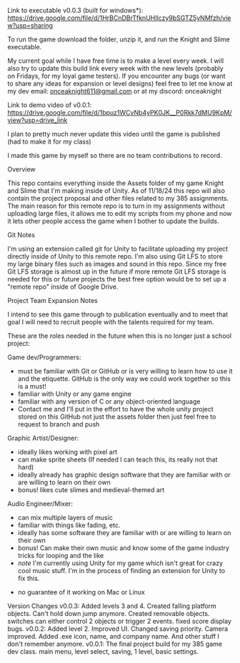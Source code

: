 Link to executable v0.0.3 (built for windows*): https://drive.google.com/file/d/1HrBCnDBrTfknUHIlczy9bSGTZ5yNMfzh/view?usp=sharing

To run the game download the folder, unzip it, and run the Knight and Slime executable.

My current goal while I have free time is to make a level every week. I will also try to update this build link every week with the new levels (probably on Fridays, for my loyal game testers). If you encounter any bugs (or want to share any ideas for expansion or level designs) feel free to let me know at my dev email: onceaknight611@gmail.com or at my discord: onceaknight

Link to demo video of v0.0.1: https://drive.google.com/file/d/1bpuz1WCvNb4yPK0JK__P0Rkk7dMU9KpM/view?usp=drive_link

I plan to pretty much never update this video until the game is published (had to make it for my class)

I made this game by myself so there are no team contributions to record.

Overview

This repo contains everything inside the Assets folder of my game Knight and Slime that I'm making inside of Unity. 
As of 11/18/24 this repo will also contain the project proposal and other files related to my 385 assignments.
The main reason for this remote repo is to turn in my assignments without uploading large files, it allows me to edit my scripts from my phone and now it lets other people access the game when I bother to update the builds.

Git Notes

I'm using an extension called git for Unity to facilitate uploading my project directly inside of Unity to this remote repo.
I'm also using Git LFS to store my large binary files such as images and sound in this repo. 
Since my free Git LFS storage is almost up in the future if more remote Git LFS storage is needed for this or future projects the best free option would be to set up a "remote repo" inside of Google Drive.

Project Team Expansion Notes

I intend to see this game through to publication eventually and to meet that goal I will need to recruit people with the talents required for my team.

These are the roles needed in the future when this is no longer just a school project:

Game dev/Programmers:
- must be familiar with Git or GitHub or is very willing to learn how to use it and the etiquette. GitHub is the only way we could work together so this is a must!
- familiar with Unity or any game engine
- familiar with any version of C or any object-oriented language
- Contact me and I'll put in the effort to have the whole unity project stored on this GitHub not just the assets folder then just feel free to request to branch and push

Graphic Artist/Designer: 
- ideally likes working with pixel art
- can make sprite sheets (If needed I can teach this, its really not that hard)
- ideally already has graphic design software that they are familiar with or are willing to learn on their own
- bonus! likes cute slimes and medieval-themed art

Audio Engineer/Mixer:
- can mix multiple layers of music
- familiar with things like fading, etc.
- ideally has some software they are familiar with or are willing to learn on their own
- bonus! Can make their own music and know some of the game industry tricks for looping and the like
- *note* I'm currently using Unity for my game which isn't great for crazy cool music stuff. I'm in the process of finding an extension for Unity to fix this.

* no guarantee of it working on Mac or Linux

Version Changes
v0.0.3: Added levels 3 and 4. Created falling platform objects. Can't hold down jump anymore. Created removable objects. switches can either control 2 objects or trigger 2 events. fixed score display bugs.
v0.0.2: Added level 2. Improved UI. Changed saving priority. Camera improved. Added .exe icon, name, and company name. And other stuff I don't remember anymore.
v0.0.1: The final project build for my 385 game dev class. main menu, level select, saving, 1 level, basic settings.
